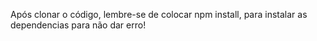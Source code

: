 Após clonar o código, lembre-se de colocar npm install, para instalar as dependencias para não dar erro!
